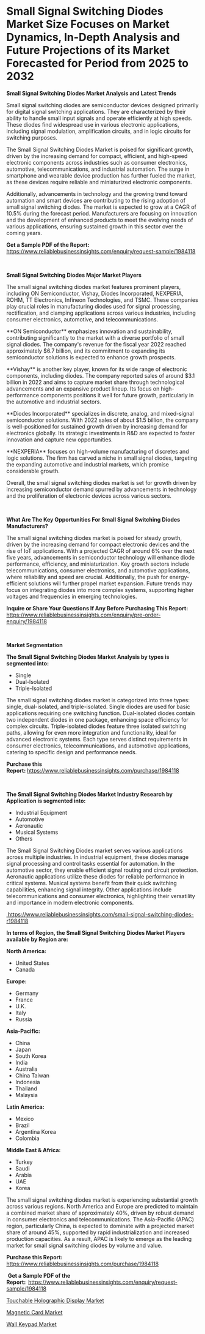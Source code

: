 <p><h1>Small Signal Switching Diodes Market Size Focuses on Market Dynamics, In-Depth Analysis and Future Projections of its Market Forecasted for Period from 2025 to 2032</h1></p><p><strong>Small Signal Switching Diodes Market Analysis and Latest Trends</strong></p>
<p><p>Small signal switching diodes are semiconductor devices designed primarily for digital signal switching applications. They are characterized by their ability to handle small input signals and operate efficiently at high speeds. These diodes find widespread use in various electronic applications, including signal modulation, amplification circuits, and in logic circuits for switching purposes. </p><p>The Small Signal Switching Diodes Market is poised for significant growth, driven by the increasing demand for compact, efficient, and high-speed electronic components across industries such as consumer electronics, automotive, telecommunications, and industrial automation. The surge in smartphone and wearable device production has further fueled the market, as these devices require reliable and miniaturized electronic components.</p><p>Additionally, advancements in technology and the growing trend toward automation and smart devices are contributing to the rising adoption of small signal switching diodes. The market is expected to grow at a CAGR of 10.5% during the forecast period. Manufacturers are focusing on innovation and the development of enhanced products to meet the evolving needs of various applications, ensuring sustained growth in this sector over the coming years.</p></p>
<p><strong>Get a Sample PDF of the Report:&nbsp;</strong> <a href="https://www.reliablebusinessinsights.com/enquiry/request-sample/1984118?utm_campaign=1877&utm_medium=2&utm_source=Github&utm_content=ia&utm_term=10022025&utm_id=small-signal-switching-diodes">https://www.reliablebusinessinsights.com/enquiry/request-sample/1984118</a></p>
<p>&nbsp;</p>
<p><strong>Small Signal Switching Diodes Major Market Players</strong></p>
<p><p>The small signal switching diodes market features prominent players, including ON Semiconductor, Vishay, Diodes Incorporated, NEXPERIA, ROHM, TT Electronics, Infineon Technologies, and TSMC. These companies play crucial roles in manufacturing diodes used for signal processing, rectification, and clamping applications across various industries, including consumer electronics, automotive, and telecommunications.</p><p>**ON Semiconductor** emphasizes innovation and sustainability, contributing significantly to the market with a diverse portfolio of small signal diodes. The company's revenue for the fiscal year 2022 reached approximately $6.7 billion, and its commitment to expanding its semiconductor solutions is expected to enhance growth prospects.</p><p>**Vishay** is another key player, known for its wide range of electronic components, including diodes. The company reported sales of around $3.1 billion in 2022 and aims to capture market share through technological advancements and an expansive product lineup. Its focus on high-performance components positions it well for future growth, particularly in the automotive and industrial sectors.</p><p>**Diodes Incorporated** specializes in discrete, analog, and mixed-signal semiconductor solutions. With 2022 sales of about $1.5 billion, the company is well-positioned for sustained growth driven by increasing demand for electronics globally. Its strategic investments in R&D are expected to foster innovation and capture new opportunities.</p><p>**NEXPERIA** focuses on high-volume manufacturing of discretes and logic solutions. The firm has carved a niche in small signal diodes, targeting the expanding automotive and industrial markets, which promise considerable growth.</p><p>Overall, the small signal switching diodes market is set for growth driven by increasing semiconductor demand spurred by advancements in technology and the proliferation of electronic devices across various sectors.</p></p>
<p>&nbsp;</p>
<p><strong>What Are The Key Opportunities For Small Signal Switching Diodes Manufacturers?</strong></p>
<p><p>The small signal switching diodes market is poised for steady growth, driven by the increasing demand for compact electronic devices and the rise of IoT applications. With a projected CAGR of around 6% over the next five years, advancements in semiconductor technology will enhance diode performance, efficiency, and miniaturization. Key growth sectors include telecommunications, consumer electronics, and automotive applications, where reliability and speed are crucial. Additionally, the push for energy-efficient solutions will further propel market expansion. Future trends may focus on integrating diodes into more complex systems, supporting higher voltages and frequencies in emerging technologies.</p></p>
<p><strong>Inquire or Share Your Questions If Any Before Purchasing This Report:</strong> <a href="https://www.reliablebusinessinsights.com/enquiry/pre-order-enquiry/1984118?utm_campaign=1877&utm_medium=2&utm_source=Github&utm_content=ia&utm_term=10022025&utm_id=small-signal-switching-diodes">https://www.reliablebusinessinsights.com/enquiry/pre-order-enquiry/1984118</a></p>
<p>&nbsp;</p>
<p><strong>Market Segmentation</strong></p>
<p><strong>The Small Signal Switching Diodes Market Analysis by types is segmented into:</strong></p>
<p><ul><li>Single</li><li>Dual-Isolated</li><li>Triple-Isolated</li></ul></p>
<p><p>The small signal switching diodes market is categorized into three types: single, dual-isolated, and triple-isolated. Single diodes are used for basic applications requiring one switching function. Dual-isolated diodes contain two independent diodes in one package, enhancing space efficiency for complex circuits. Triple-isolated diodes feature three isolated switching paths, allowing for even more integration and functionality, ideal for advanced electronic systems. Each type serves distinct requirements in consumer electronics, telecommunications, and automotive applications, catering to specific design and performance needs.</p></p>
<p><strong>Purchase this Report:&nbsp;</strong><a href="https://www.reliablebusinessinsights.com/purchase/1984118?utm_campaign=1877&utm_medium=2&utm_source=Github&utm_content=ia&utm_term=10022025&utm_id=small-signal-switching-diodes">https://www.reliablebusinessinsights.com/purchase/1984118</a></p>
<p>&nbsp;</p>
<p><strong>The Small Signal Switching Diodes Market Industry Research by Application is segmented into:</strong></p>
<p><ul><li>Industrial Equipment</li><li>Automotive</li><li>Aeronautic</li><li>Musical Systems</li><li>Others</li></ul></p>
<p><p>The Small Signal Switching Diodes market serves various applications across multiple industries. In industrial equipment, these diodes manage signal processing and control tasks essential for automation. In the automotive sector, they enable efficient signal routing and circuit protection. Aeronautic applications utilize these diodes for reliable performance in critical systems. Musical systems benefit from their quick switching capabilities, enhancing signal integrity. Other applications include telecommunications and consumer electronics, highlighting their versatility and importance in modern electronic components.</p></p>
<p><a href="https://www.reliablebusinessinsights.com/small-signal-switching-diodes-r1984118?utm_campaign=1877&utm_medium=2&utm_source=Github&utm_content=ia&utm_term=10022025&utm_id=small-signal-switching-diodes">&nbsp;https://www.reliablebusinessinsights.com/small-signal-switching-diodes-r1984118</a></p>
<p><strong>In terms of Region, the Small Signal Switching Diodes Market Players available by Region are:</strong></p>
<p>
    <p> <strong> North America: </strong>
        <ul>
            <li>United States</li>
            <li>Canada</li>
        </ul>
        </p> 
    <p> <strong> Europe: </strong>
        <ul>
            <li>Germany</li>
            <li>France</li>
            <li>U.K.</li>
            <li>Italy</li>
            <li>Russia</li>
        </ul>
        </p> 
    <p> <strong> Asia-Pacific: </strong>
        <ul>
            <li>China</li>
            <li>Japan</li>
            <li>South Korea</li>
            <li>India</li>
            <li>Australia</li>
            <li>China Taiwan</li>
            <li>Indonesia</li>
            <li>Thailand</li>
            <li>Malaysia</li>
        </ul>
        </p> 
    <p> <strong> Latin America: </strong>
        <ul>
            <li>Mexico</li>
            <li>Brazil</li>
            <li>Argentina Korea</li>
            <li>Colombia</li>
        </ul>
        </p> 
    <p> <strong> Middle East & Africa: </strong>
        <ul>
            <li>Turkey</li>
            <li>Saudi</li>
            <li>Arabia</li>
            <li>UAE</li>
            <li>Korea</li>
        </ul>
    </p>
    </p>
<p><p>The small signal switching diodes market is experiencing substantial growth across various regions. North America and Europe are predicted to maintain a combined market share of approximately 40%, driven by robust demand in consumer electronics and telecommunications. The Asia-Pacific (APAC) region, particularly China, is expected to dominate with a projected market share of around 45%, supported by rapid industrialization and increased production capacities. As a result, APAC is likely to emerge as the leading market for small signal switching diodes by volume and value.</p></p>
<p><strong>Purchase this Report: </strong><a href="https://www.reliablebusinessinsights.com/purchase/1984118?utm_campaign=1877&utm_medium=2&utm_source=Github&utm_content=ia&utm_term=10022025&utm_id=small-signal-switching-diodes">https://www.reliablebusinessinsights.com/purchase/1984118</a></p>
<p>&nbsp;<strong>Get a Sample PDF of the Report:&nbsp;&nbsp;</strong><a href="https://www.reliablebusinessinsights.com/enquiry/request-sample/1984118?utm_campaign=1877&utm_medium=2&utm_source=Github&utm_content=ia&utm_term=10022025&utm_id=small-signal-switching-diodes">https://www.reliablebusinessinsights.com/enquiry/request-sample/1984118</a></p>
<p><strong></strong></p>
<p><p><a href="https://github.com/msiyahhonzo46/Market-Research-Report-List-1/blob/main/touchable-holographic-display-market.md?utm_campaign=1877&utm_medium=2&utm_source=Github&utm_content=ia&utm_term=10022025&utm_id=small-signal-switching-diodes">Touchable Holographic Display Market</a></p><p><a href="https://github.com/tapandtarxo/Market-Research-Report-List-1/blob/main/magnetic-card-market.md?utm_campaign=1877&utm_medium=2&utm_source=Github&utm_content=ia&utm_term=10022025&utm_id=small-signal-switching-diodes">Magnetic Card Market</a></p><p><a href="https://github.com/elizabethdagraca/Market-Research-Report-List-5/blob/main/wall-keypad-market.md?utm_campaign=1877&utm_medium=2&utm_source=Github&utm_content=ia&utm_term=10022025&utm_id=small-signal-switching-diodes">Wall Keypad Market</a></p></p>